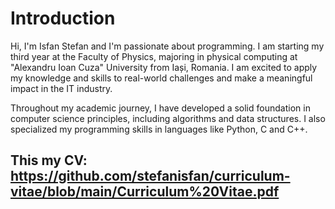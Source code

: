 # Introduction

Hi, I'm Isfan Stefan and I'm passionate about programming. I am starting my third year at the Faculty of Physics, majoring in physical computing at "Alexandru Ioan Cuza" University from Iași, Romania. I am excited to apply my knowledge and skills to real-world challenges and make a meaningful impact in the IT industry.

Throughout my academic journey, I have developed a solid foundation in computer science principles, including algorithms and data structures. I also specialized my programming skills in languages like Python, C and C++.

## This my CV: https://github.com/stefanisfan/curriculum-vitae/blob/main/Curriculum%20Vitae.pdf
